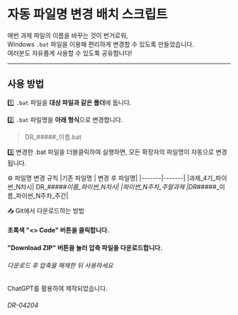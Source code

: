 #  자동 파일명 변경 배치 스크립트

매번 과제 파일의 이름을 바꾸는 것이 번거로워,  
Windows `.bat` 파일을 이용해 편리하게 변경할 수 있도록 만들었습니다.  
여러분도 자유롭게 사용할 수 있도록 공유합니다!   

---

##  사용 방법  

1️⃣ `.bat` 파일을 **대상 파일과 같은 폴더**에 둡니다.  

2️⃣ `.bat` 파일명을 **아래 형식**으로 변경합니다.  

   
> DR_#####_이름.bat

3️⃣ 변경한 .bat 파일을 더블클릭하여 실행하면,
모든 확장자의 파일명이 자동으로 변경됩니다.

⚙️ 파일명 변경 규칙
|기존 파일명	| 변경 후 파일명|
|-------|-------|
|과제_4기_파이썬_N차시|	DR_#####_이름_파이썬_N차시|
|파이썬_N주차_주말과제	|DR_#####_이름_파이썬_N주차_주간|

📥 Git에서 다운로드하는 방법

#### 초록색 "<> Code" 버튼을 클릭합니다.

#### "Download ZIP" 버튼을 눌러 압축 파일을 다운로드합니다.


###### 다운로드 후 압축을 해제한 뒤 사용하세요

ChatGPT를 활용하여 제작되었습니다.


###### DR-04204
